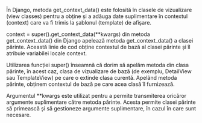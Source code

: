 În Django, metoda get_context_data() este folosită în clasele de vizualizare (view classes) pentru a obține și a adăuga date suplimentare în contextul (context) care va fi trimis la șablonul (template) de afișare.


context = super().get_context_data(**kwargs) din metoda get_context_data() din Django apelează metoda get_context_data() a clasei părinte. Această linie de cod obține contextul de bază al clasei părinte și îl atribuie variabilei locale context.


Utilizarea funcției super() înseamnă că dorim să apelăm metoda din clasa părinte, în acest caz, clasa de vizualizare de bază (de exemplu, DetailView sau TemplateView) pe care o extinde clasa curentă. Apelând metoda părinte, obținem contextul de bază pe care acea clasă îl furnizează.


Argumentul **kwargs este utilizat pentru a permite transmiterea oricăror argumente suplimentare către metoda părinte. Acesta permite clasei părinte să primească și să gestioneze argumente suplimentare, în cazul în care sunt necesare.